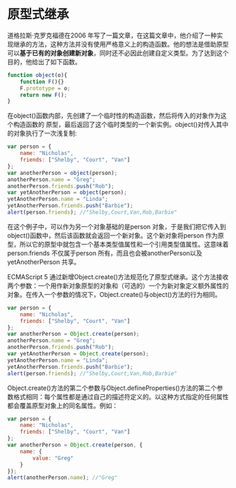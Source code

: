 # 原型式继承

道格拉斯·克罗克福德在2006 年写了一篇文章，在这篇文章中，他介绍了一种实现继承的方法，这种方法并没有使用严格意义上的构造函数。他的想法是借助原型可以**基于已有的对象创建新对象**，同时还不必因此创建自定义类型。为了达到这个目的，他给出了如下函数。

```javascript
function object(o){
	function F(){}
	F.prototype = o;
	return new F();
}
```

在object()函数内部，先创建了一个临时性的构造函数，然后将传入的对象作为这个构造函数的
原型，最后返回了这个临时类型的一个新实例。object()对传入其中的对象执行了一次浅复制:

```javascript
var person = {
	name: "Nicholas",
	friends: ["Shelby", "Court", "Van"]
};
var anotherPerson = object(person);
anotherPerson.name = "Greg";
anotherPerson.friends.push("Rob");
var yetAnotherPerson = object(person);
yetAnotherPerson.name = "Linda";
yetAnotherPerson.friends.push("Barbie");
alert(person.friends); //"Shelby,Court,Van,Rob,Barbie"
```

在这个例子中，可以作为另一个对象基础的是person 对象，于是我们把它传入到object()函数中，然后该函数就会返回一个新对象。这个新对象将person 作为原型，所以它的原型中就包含一个基本类型值属性和一个引用类型值属性。这意味着person.friends 不仅属于person 所有，而且也会被anotherPerson以及yetAnotherPerson 共享。

ECMAScript 5 通过新增Object.create()方法规范化了原型式继承。这个方法接收两个参数：一个用作新对象原型的对象和（可选的）一个为新对象定义额外属性的对象。在传入一个参数的情况下，Object.create()与object()方法的行为相同。

```javascript
var person = {
	name: "Nicholas",
	friends: ["Shelby", "Court", "Van"]
};
var anotherPerson = Object.create(person);
anotherPerson.name = "Greg";
anotherPerson.friends.push("Rob");
var yetAnotherPerson = Object.create(person);
yetAnotherPerson.name = "Linda";
yetAnotherPerson.friends.push("Barbie");
alert(person.friends); //"Shelby,Court,Van,Rob,Barbie"
```

Object.create()方法的第二个参数与Object.defineProperties()方法的第二个参数格式相同：每个属性都是通过自己的描述符定义的。以这种方式指定的任何属性都会覆盖原型对象上的同名属性。例如：

```javascript
var person = {
	name: "Nicholas",
	friends: ["Shelby", "Court", "Van"]
};
var anotherPerson = Object.create(person, {
	name: {
		value: "Greg"
	}
});
alert(anotherPerson.name); //"Greg"
```


